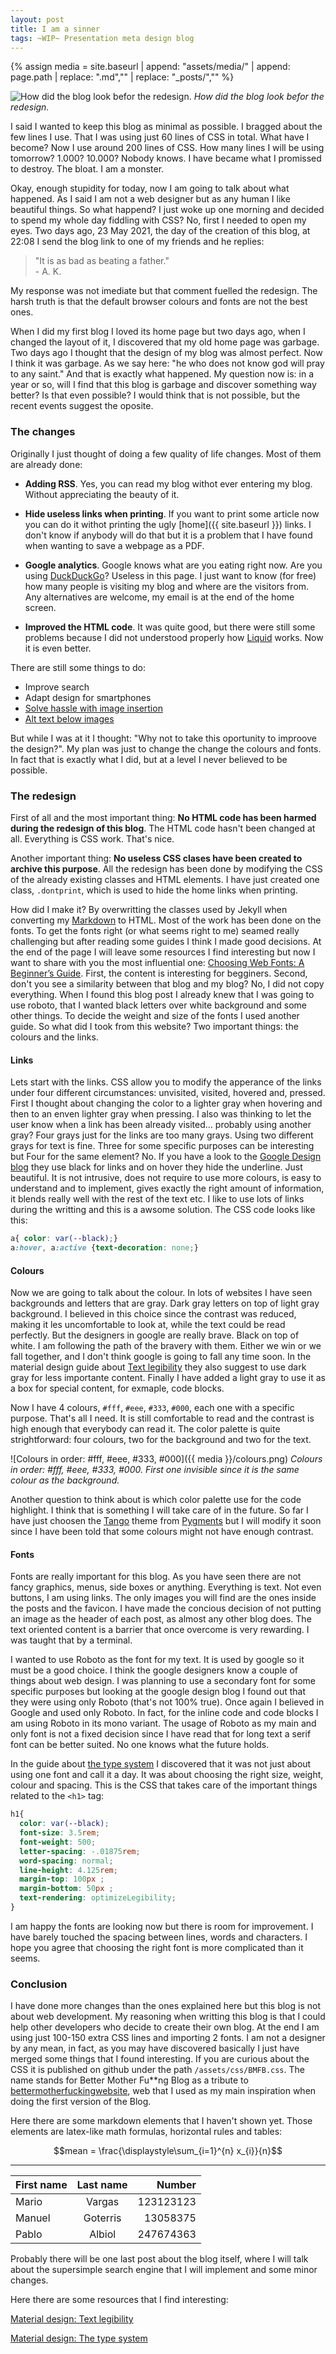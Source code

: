```yaml
---
layout: post
title: I am a sinner
tags: ~WIP~ Presentation meta design blog
---
```


{% assign media = site.baseurl | append: "assets/media/" | append:  page.path | replace: ".md","" | replace: "_posts/",""  %}

![How did the blog look befor the redesign.]({{media}}/old_blog.png)
*How did the blog look befor the redesign.*

I said I wanted to keep this blog as minimal as possible. I bragged about the few lines I use. That I was using just 60 lines of CSS in total. What have I become? Now I use  around 200 lines of CSS. How many lines I will be using tomorrow? 1.000? 10.000? Nobody knows. I have became what I promissed to destroy. The bloat. I am a monster.

Okay, enough stupidity for today, now I am going to talk about what happened. As I said I am not a web designer but as any human I like beautiful things. So what happend? I just woke up one morning and decided to spend my whole day fiddling with CSS? No, first I needed to open my eyes. Two days ago, 23 May 2021, the day of the creation of this blog, at 22:08 I send the blog link to one of my friends and he replies:

> "It is as bad as beating a father."<br>- A. K.

My response was not imediate but that comment fuelled the redesign. The harsh truth is that the default browser colours and fonts are not the best ones.

When I did my first blog I loved its home page but two days ago, when I changed the layout of it, I discovered that my old home page was garbage. Two days ago I thought that the design of my blog was almost perfect. Now I think it was garbage. As we say here: "he who does not know god will pray to any saint." And that is exactly what happened. My question now is: in a year or so, will I find that this blog is garbage and discover something way better? Is that even possible? I would think that is not possible, but the recent events suggest the oposite.

### The changes

Originally I just thought of doing a few quality of life changes. Most of them are already done:

- **Adding RSS**. Yes, you can read my blog withot ever entering my blog. Without appreciating the beauty of it.

- **Hide useless links when printing**. If you want to print some article now you can do it withot printing the ugly [home]({{ site.baseurl }}) links. I don't know if anybody will do that but it is a problem that I have found when wanting to save a webpage as a PDF.

- **Google analytics**. Google knows what are you eating right now. Are you using [DuckDuckGo](https://duckduckgo.com/)? Useless in this page. I just want to know (for free) how many people is visiting my blog and where are the visitors from. Any alternatives are welcome, my email is at the end of the home screen. 

- **Improved the HTML code**. It was quite good, but there were still some problems because I did not understood properly how [Liquid](https://shopify.github.io/liquid/) works. Now it is even better.

There are still some things to do:

- Improve search
- Adapt design for smartphones
- [Solve hassle with image insertion](https://stackoverflow.com/questions/67660810/is-there-a-way-in-jekyll-to-set-a-base-path-for-images)
- [Alt text below images](https://stackoverflow.com/questions/19331362/using-an-image-caption-in-markdown-jekyll)

But while I was at it I thought: "Why not to take this oportunity to improove the design?". My plan was just to change the change the colours and fonts. In fact that is exactly what I did, but at a level I never believed to be possible.

### The redesign

First of all and the most important thing: **No HTML code has been harmed during the redesign of this blog**. The HTML code hasn't been changed at all. Everything is CSS work. That's nice.

Another important thing: **No useless CSS clases have been created to archive this purpose**. All the redesign has been done by modifying the CSS of the already existing classes and HTML elements. I have just created one class, `.dontprint`, which is used to hide the home links when printing.

How did I make it? By overwritting the classes used by Jekyll when converting my [Markdown](https://en.wikipedia.org/wiki/Markdown) to HTML. Most of the work has been done on the fonts. To get the fonts right (or what seems right to me) seamed really challenging but after reading some guides I think I made good decisions. At the end of the page I will leave some resources I find interesting but now I want to share with you the most influential one: [Choosing Web Fonts: A Beginner’s Guide](https://design.google/library/choosing-web-fonts-beginners-guide/). First, the content is interesting for begginers. Second, don't you see a similarity between that blog and my blog? No, I did not copy everything. When I found this blog post I already knew that I was going to use roboto, that I wanted black letters over white background and some other things. To decide the weight and size of the fonts I used another guide. So what did I took from this website? Two important things: the colours and the links.

#### Links

Lets start with the links. CSS allow you to modify the apperance of the links under four different circumstances: unvisited, visited, hovered and, pressed. First I thought about changing the color to a lighter gray when hovering and then to an enven lighter gray when pressing. I also was thinking to let the user know when a link has been already visited... probably using another gray? Four grays just for the links are too many grays. Using two different grays for text is fine. Three for some specific purposes can be interesting but Four for the same element? No. If you have a look to the [Google Design blog](https://design.google/library/racial-equity-everyday-products/) they use black for links and on hover they hide the underline. Just beautiful. It is not intrusive, does not require to use more colours, is easy to understand and to implement, gives exactly the right amount of information, it blends really well with the rest of the text etc. I like to use lots of links during the writting and this is a awsome solution. The CSS code looks like this:

```css
a{ color: var(--black);}
a:hover, a:active {text-decoration: none;}
```

#### Colours

Now we are going to talk about the colour. In lots of websites I have seen backgrounds and letters that are gray. Dark gray letters on top of light gray background. I believed in this choice since the contrast was reduced, making it les uncomfortable to look at, while the text could be read perfectly. But the designers in google are really brave. Black on top of white. I am following the path of the bravery with them. Either we win or we fall together, and I don't think google is going to fall any time soon. In the material design guide about [Text legibility](https://material.io/design/color/text-legibility.html#legibility-standards) they also suggest to use dark gray for less importante content. Finally I have added a light gray to use it as a box for special content, for exmaple, code blocks.

 Now I have 4 colours, `#fff`, `#eee`, `#333`, `#000`, each one with a specific purpose. That's all I need. It is still comfortable to read and the contrast is high enough that everybody can read it. The color palette is quite strightforward: four colours, two for the background and two for the text.

![Colours in order: #fff, #eee, #333, #000]({{ media }}/colours.png)
*Colours in order: #fff, #eee, #333, #000. First one invisible since it is the same colour as the background.*

Another question to think about is which color palette use for the code highlight. I think that is something I will take care of in the future. So far I have just choosen the [Tango](http://jwarby.github.io/jekyll-pygments-themes/languages/python.html) theme from [Pygments](https://pygments.org/) but I will modify it soon since I have been told that some colours might not have enough contrast.

#### Fonts

Fonts are really important for this blog. As you have seen there are not fancy graphics, menus, side boxes or anything. Everything is text. Not even buttons, I am using links. The only images you will find are the ones inside the posts and the favicon. I have made the concious decision of not putting an image as the header of each post, as almost any other blog does. The text oriented content is a barrier that once overcome is very rewarding. I was taught that by a terminal.

I wanted to use Roboto as the font for my text. It is used by google so it must be a good choice. I think the google designers know a couple of things about web design. I was planning to use a secondary font for some specific purposes but looking at the google design blog I found out that they were using only Roboto (that's not 100% true). Once again I believed in Google and used only Roboto. In fact, for the inline code and code blocks I am using Roboto in its mono variant. The usage of Roboto as my main and only font is not a fixed decision since I have read that for long text a serif font can be better suited. No one knows what the future holds.

In the guide about [the type system](https://material.io/design/typography/the-type-system.html#applying-the-type-scale) I discovered that it was not just about using one font and call it a day. It was about choosing the right size, weight, colour and spacing. This is the CSS that takes care of the important things related to the `<h1>` tag:

```css
h1{
  color: var(--black);
  font-size: 3.5rem;
  font-weight: 500;
  letter-spacing: -.01875rem;
  word-spacing: normal;
  line-height: 4.125rem;
  margin-top: 100px ;  
  margin-bottom: 50px ;  
  text-rendering: optimizeLegibility;
}
```

I am happy the fonts are looking now but there is room for improvement. I have barely touched the spacing between lines, words and characters. I hope you agree that choosing the right font is more complicated than it seems.

### Conclusion

I have done more changes than the ones explained here but this blog is not about web development. My reasoning when writting this blog is that I could help other developers who decide to create their own blog. At the end I am using just 100-150 extra CSS lines and importing 2 fonts. I am not a designer by any mean, in fact, as you may have discovered basically I just have merged some things that I found interesting. If you are curious about the CSS it is published on github under the path `/assets/css/BMFB.css`. The name stands for Better Mother Fu**ng Blog as a tribute to [bettermotherfuckingwebsite](http://bettermotherfuckingwebsite.com/), web that I used as my main inspiration when doing the first version of the Blog.

Here there are some markdown elements that I haven't shown yet. Those elements are latex-like math formulas, horizontal rules and tables:

$$mean = \frac{\displaystyle\sum_{i=1}^{n} x_{i}}{n}$$

---

| First name      |Last name| Number|
| :------------- | :----------: | -----------: |
|  Mario | Vargas   | 123123123    |
| Manuel   | Goterris | 13058375 |
| Pablo   | Albiol | 247674363 |

Probably there will be one last post about the blog itself, where I will talk about the supersimple search engine that I will implement and some minor changes.

Here there are some resources that I find interesting:


[Material design: Text legibility](https://material.io/design/color/text-legibility.html#legibility-standards)

[Material design: The type system](https://material.io/design/typography/the-type-system.html#applying-the-type-scale)
